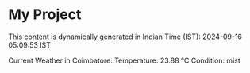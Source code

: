 # My Project

This content is dynamically generated in Indian Time (IST): 2024-09-16 05:09:53 IST


Current Weather in Coimbatore:
Temperature: 23.88 °C
Condition: mist
